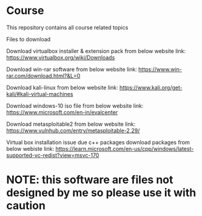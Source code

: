 # Course
This repository contains all course related topics


Files to download

Download virtualbox installer & extension pack from below website
link: https://www.virtualbox.org/wiki/Downloads

Download win-rar software from below website
link: https://www.win-rar.com/download.html?&L=0

Download kali-linux from below website
link: https://www.kali.org/get-kali/#kali-virtual-machines

Download windows-10 iso file from below website
link: https://www.microsoft.com/en-in/evalcenter

Download metasploitable2 from below website
link: https://www.vulnhub.com/entry/metasploitable-2,29/

Virtual box installation issue due c++ packages download packages from below webiste 
link: https://learn.microsoft.com/en-us/cpp/windows/latest-supported-vc-redist?view=msvc-170

# NOTE: this software are files not designed by me so please use it with caution
